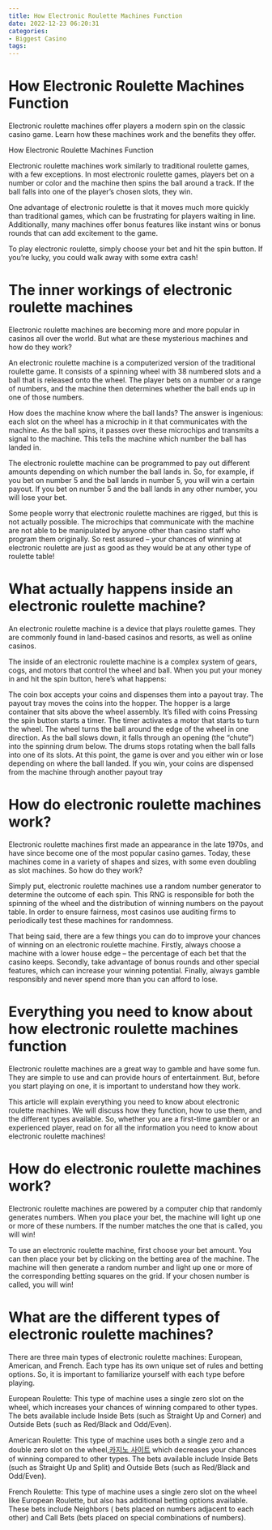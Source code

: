 ```yaml
---
title: How Electronic Roulette Machines Function 
date: 2022-12-23 06:20:31
categories:
- Biggest Casino
tags:
---
```



#  How Electronic Roulette Machines Function 

Electronic roulette machines offer players a modern spin on the classic casino game. Learn how these machines work and the benefits they offer.

How Electronic Roulette Machines Function

Electronic roulette machines work similarly to traditional roulette games, with a few exceptions. In most electronic roulette games, players bet on a number or color and the machine then spins the ball around a track. If the ball falls into one of the player’s chosen slots, they win. 

One advantage of electronic roulette is that it moves much more quickly than traditional games, which can be frustrating for players waiting in line. Additionally, many machines offer bonus features like instant wins or bonus rounds that can add excitement to the game. 

To play electronic roulette, simply choose your bet and hit the spin button. If you’re lucky, you could walk away with some extra cash!

#  The inner workings of electronic roulette machines 

Electronic roulette machines are becoming more and more popular in casinos all over the world. But what are these mysterious machines and how do they work?

An electronic roulette machine is a computerized version of the traditional roulette game. It consists of a spinning wheel with 38 numbered slots and a ball that is released onto the wheel. The player bets on a number or a range of numbers, and the machine then determines whether the ball ends up in one of those numbers.

How does the machine know where the ball lands? The answer is ingenious: each slot on the wheel has a microchip in it that communicates with the machine. As the ball spins, it passes over these microchips and transmits a signal to the machine. This tells the machine which number the ball has landed in.

The electronic roulette machine can be programmed to pay out different amounts depending on which number the ball lands in. So, for example, if you bet on number 5 and the ball lands in number 5, you will win a certain payout. If you bet on number 5 and the ball lands in any other number, you will lose your bet.

Some people worry that electronic roulette machines are rigged, but this is not actually possible. The microchips that communicate with the machine are not able to be manipulated by anyone other than casino staff who program them originally. So rest assured – your chances of winning at electronic roulette are just as good as they would be at any other type of roulette table!

#  What actually happens inside an electronic roulette machine? 

An electronic roulette machine is a device that plays roulette games. They are commonly found in land-based casinos and resorts, as well as online casinos.

The inside of an electronic roulette machine is a complex system of gears, cogs, and motors that control the wheel and ball. When you put your money in and hit the spin button, here’s what happens:

The coin box accepts your coins and dispenses them into a payout tray. The payout tray moves the coins into the hopper. The hopper is a large container that sits above the wheel assembly. It’s filled with coins Pressing the spin button starts a timer. The timer activates a motor that starts to turn the wheel. The wheel turns the ball around the edge of the wheel in one direction. As the ball slows down, it falls through an opening (the “chute”) into the spinning drum below. The drums stops rotating when the ball falls into one of its slots. At this point, the game is over and you either win or lose depending on where the ball landed. If you win, your coins are dispensed from the machine through another payout tray

#  How do electronic roulette machines work? 

Electronic roulette machines first made an appearance in the late 1970s, and have since become one of the most popular casino games. Today, these machines come in a variety of shapes and sizes, with some even doubling as slot machines. So how do they work?

Simply put, electronic roulette machines use a random number generator to determine the outcome of each spin. This RNG is responsible for both the spinning of the wheel and the distribution of winning numbers on the payout table. In order to ensure fairness, most casinos use auditing firms to periodically test these machines for randomness.

That being said, there are a few things you can do to improve your chances of winning on an electronic roulette machine. Firstly, always choose a machine with a lower house edge – the percentage of each bet that the casino keeps. Secondly, take advantage of bonus rounds and other special features, which can increase your winning potential. Finally, always gamble responsibly and never spend more than you can afford to lose.

#  Everything you need to know about how electronic roulette machines function

 Electronic roulette machines are a great way to gamble and have some fun. They are simple to use and can provide hours of entertainment. But, before you start playing on one, it is important to understand how they work.

This article will explain everything you need to know about electronic roulette machines. We will discuss how they function, how to use them, and the different types available. So, whether you are a first-time gambler or an experienced player, read on for all the information you need to know about electronic roulette machines!

# How do electronic roulette machines work?

Electronic roulette machines are powered by a computer chip that randomly generates numbers. When you place your bet, the machine will light up one or more of these numbers. If the number matches the one that is called, you will win!

To use an electronic roulette machine, first choose your bet amount. You can then place your bet by clicking on the betting area of the machine. The machine will then generate a random number and light up one or more of the corresponding betting squares on the grid. If your chosen number is called, you will win!

# What are the different types of electronic roulette machines?

There are three main types of electronic roulette machines: European, American, and French. Each type has its own unique set of rules and betting options. So, it is important to familiarize yourself with each type before playing.

European Roulette: This type of machine uses a single zero slot on the wheel, which increases your chances of winning compared to other types. The bets available include Inside Bets (such as Straight Up and Corner) and Outside Bets (such as Red/Black and Odd/Even).

American Roulette: This type of machine uses both a single zero and a double zero slot on the wheel,[카지노 사이트](https://choegocasino.com/) which decreases your chances of winning compared to other types. The bets available include Inside Bets (such as Straight Up and Split) and Outside Bets (such as Red/Black and Odd/Even).

French Roulette: This type of machine uses a single zero slot on the wheel like European Roulette, but also has additional betting options available. These bets include Neighbors ( bets placed on numbers adjacent to each other) and Call Bets (bets placed on special combinations of numbers).